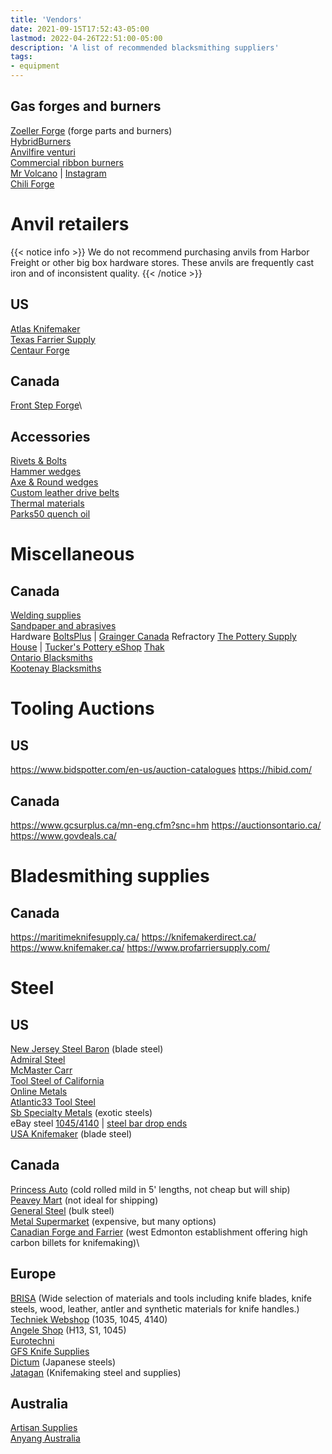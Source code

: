 ```yaml
---
title: 'Vendors'
date: 2021-09-15T17:52:43-05:00
lastmod: 2022-04-26T22:51:00-05:00
description: 'A list of recommended blacksmithing suppliers'
tags:
- equipment
---
```

## Gas forges and burners
[Zoeller Forge](http://zoellerforge.com/index.html) (forge parts and burners)\
[HybridBurners](http://hybridburners.com/)\
[Anvilfire venturi](https://www.anvilfire.com/21centbs/products/P-75/?fbclid=IwAR2mL-QhXIMf3axnYvhtM4YHZTSK7SdMy7Hwf0rPsjdSwHDMNuW5Tfl60H8)\
[Commercial ribbon burners](https://www.pineridgeburner.com/)\
[Mr Volcano](https://mrvolcano.com/) | [Instagram](https://instagram.com/Mrvolcano_us)\
[Chili Forge](https://chileforge.com/)

# Anvil retailers
{{< notice info >}}
We do not recommend purchasing anvils from Harbor Freight or other big box hardware stores. These anvils are frequently cast iron and of inconsistent quality.
{{< /notice >}}
## US
[Atlas Knifemaker](http://www.atlasknife.com/)\
[Texas Farrier Supply](https://texasfarriersupply.com/shop/featured/tfs-150lb-blacksmith-anvil/p/13364)\
[Centaur Forge](https://www.centaurforge.com/)

## Canada
[Front Step Forge](https://frontstepforge.com/)\

## Accessories
[Rivets & Bolts](https://www.blacksmithbolt.com/)\
[Hammer wedges](http://www.tacofasteners.com/products.html)\
[Axe & Round wedges](https://www.shforestrysupplies.com/advancedwebpage.aspx?cg=2557&cd=4&SBCatPage=)\
[Custom leather drive belts](http://www.leatherdrivebelts.com/2.html)\
[Thermal materials](http://www.hightemptools.com/index.html0)\
[Parks50 quench oil](https://onemansblog.com/2016/03/14/where-to-get-parks-50-maxim-50-blade-quench-oil/)

# Miscellaneous
## Canada
[Welding supplies](https://canadaweldingsupply.ca/)\
[Sandpaper and abrasives](https://sandpaper.ca/)\
Hardware [BoltsPlus](https://boltsplus.ca/index.php) | [Grainger Canada](https://www.grainger.ca/en)
Refractory [The Pottery Supply House](https://psh.ca/pages/insulating-material-repair) | [Tucker's Pottery eShop](https://tuckerspotteryeshop.com/product-category/kiln_accessories_and_parts/kiln-repair)
[Thak](https://www.thak.ca/shop/)\
[Ontario Blacksmiths](https://ontarioblacksmiths.ca/resources/)\
[Kootenay Blacksmiths](https://kootenay-blacksmiths.ca/suppliers-and-other-resources/)

# Tooling Auctions
## US
https://www.bidspotter.com/en-us/auction-catalogues
https://hibid.com/

## Canada
https://www.gcsurplus.ca/mn-eng.cfm?snc=hm
https://auctionsontario.ca/
https://www.govdeals.ca/

# Bladesmithing supplies
## Canada
https://maritimeknifesupply.ca/
https://knifemakerdirect.ca/
https://www.knifemaker.ca/
https://www.profarriersupply.com/

# Steel
## US
[New Jersey Steel Baron](https://newjerseysteelbaron.com/) (blade steel)\
[Admiral Steel](http://admiralsteel.com/)\
[McMaster Carr](https://www.mcmaster.com/metals)\
[Tool Steel of California](https://toolsteelservice.com/)\
[Online Metals](https://www.onlinemetals.com/)\
[Atlantic33 Tool Steel](http://www.atlanticsteelcorp.com/services.html)\
[Sb Specialty Metals](http://sb-specialty-metals.com/) (exotic steels)\
eBay steel [1045/4140](https://www.ebay.com/str/oaklandsteel/) | [steel bar drop ends](https://www.ebay.com/sch/i.html?_from=R40&_trksid=p2380057.m570.l1313&_nkw=steel+bar+drop+ends&_sacat=0)\
[USA Knifemaker](https://usaknifemaker.com) (blade steel)

## Canada
[Princess Auto](https://www.princessauto.com/) (cold rolled mild in 5' lengths, not cheap but will ship)\
[Peavey Mart](https://www.peaveymart.com/) (not ideal for shipping)\
[General Steel](https://gensteel.com/) (bulk steel)\
[Metal Supermarket](https://www.metalsupermarkets.com/barrie/) (expensive, but many options)\
[Canadian Forge and Farrier](https://canadianforge.com/) (west Edmonton establishment offering high carbon billets for knifemaking)\

## Europe
[BRISA](https://www.brisa.fi/) (Wide selection of materials and tools including  knife blades, knife steels, wood, leather, antler and  synthetic materials for knife handles.)\
[Techniek Webshop](https://www.techniekwebshop.nl/aandrijftechniek/staal-en-kunststoffen/stafmateriaal-staal/as-materiaal-en-bussen-blank/) (1035, 1045, 4140)\
[Angele Shop](https://www.angele-shop.com/shop/en/) (H13, S1, 1045)\
[Eurotechni](https://www.eurotechni.com/en/)\
[GFS Knife Supplies](https://www.gfsknifesupplies.com/)\
[Dictum](https://www.dictum.com/en/) (Japanese steels)\
[Jatagan](https://www.jatagan.eu/en/make-a-knife/steel-for-knifemaking/) (Knifemaking steel and supplies)

## Australia
[Artisan Supplies](https://www.artisansupplies.com.au/)\
[Anyang Australia](https://www.anyangaustralia.com.au/)
